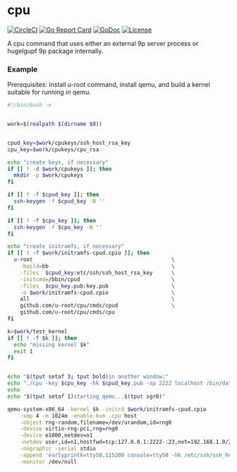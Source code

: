 # cpu

[![CircleCI](https://circleci.com/gh/u-root/cpu.svg?style=svg)](https://circleci.com/gh/u-root/cpu)
[![Go Report Card](https://goreportcard.com/badge/github.com/u-root/cpu)](https://goreportcard.com/report/github.com/u-root/cpu)
[![GoDoc](https://godoc.org/github.com/u-root/cpu?status.svg)](https://godoc.org/github.com/u-root/cpu)
[![License](https://img.shields.io/badge/License-BSD%203--Clause-blue.svg)](https://github.com/u-root/cpu/blob/master/LICENSE)

A cpu command that uses either an external 9p server process or hugelgupf 9p package internally.


### Example

Prerequisites: install u-root command, install qemu, and build a kernel suitable for running in qemu.

```bash
#!/bin/bash -e


work=$(realpath $(dirname $0))


cpud_key=$work/cpukeys/ssh_host_rsa_key
cpu_key=$work/cpukeys/cpu_rsa

echo "create keys, if necessary"
if [[ ! -d $work/cpukeys ]]; then
  mkdir -p $work/cpukeys
fi

if [[ ! -f $cpud_key ]]; then
  ssh-keygen -f $cpud_key -N ''
fi

if [[ ! -f $cpu_key ]]; then
  ssh-keygen -f $cpu_key -N ''
fi

echo "create initramfs, if necessary"
if [[ ! -f $work/initramfs-cpud.cpio ]]; then
  u-root                                            \
    -build=bb                                       \
    -files  $cpud_key:etc/ssh/ssh_host_rsa_key      \
    -initcmd=/bbin/cpud                             \
    -files  $cpu_key.pub:key.pub                    \
    -o $work/initramfs-cpud.cpio                    \
    all                                             \
    github.com/u-root/cpu/cmds/cpud                 \
    github.com/u-root/cpu/cmds/cpu
fi

k=$work/test_kernel
if [[ ! -f $k ]]; then
  echo "missing kernel $k"
  exit 1
fi


echo "$(tput setaf 3; tput bold)in another window:"
echo "./cpu -key $cpu_key -hk $cpud_key.pub -sp 2222 localhost /bin/date$(tput sgr0)"
echo
echo "$(tput setaf 1)starting qemu...$(tput sgr0)"

qemu-system-x86_64 -kernel $k -initrd $work/initramfs-cpud.cpio                           \
    -smp 4 -m 1024m -enable-kvm -cpu host                                                 \
    -object rng-random,filename=/dev/urandom,id=rng0                                      \
    -device virtio-rng-pci,rng=rng0                                                       \
    -device e1000,netdev=n1                                                               \
    -netdev user,id=n1,hostfwd=tcp:127.0.0.1:2222-:23,net=192.168.1.0/24,host=192.168.1.1 \
    -nographic -serial stdio                                                              \
    -append 'earlyprintk=ttyS0,115200 console=ttyS0 -hk /etc/ssh/ssh_host_rsa_key quiet'  \
    -monitor /dev/null
```